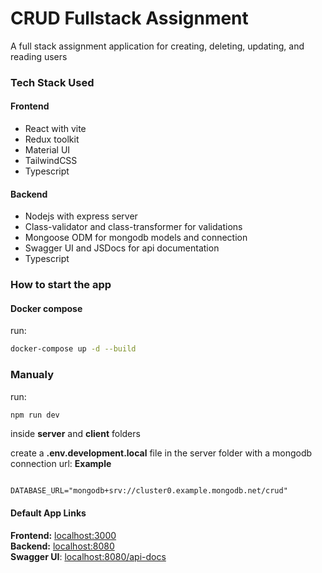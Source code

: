 # CRUD Fullstack Assignment

A full stack assignment application for creating, deleting, updating, and reading users

### Tech Stack Used

#### Frontend

- React with vite
- Redux toolkit
- Material UI
- TailwindCSS
- Typescript

#### Backend

- Nodejs with express server
- Class-validator and class-transformer for validations
- Mongoose ODM for mongodb models and connection
- Swagger UI and JSDocs for api documentation
- Typescript

### How to start the app

#### Docker compose

run:

```bash
docker-compose up -d --build
```

### Manualy

run:

```bash
npm run dev
```

inside **server** and **client** folders

create a **.env.development.local** file in the server folder with a mongodb connection url:
**Example**

```env

DATABASE_URL="mongodb+srv://cluster0.example.mongodb.net/crud"
```

#### Default App Links

**Frontend:** [localhost:3000](http://localhost:3000/)\
**Backend:** [localhost:8080](http://localhost:8080/)\
**Swagger UI**: [localhost:8080/api-docs](http://localhost:8080/api-docs/)
